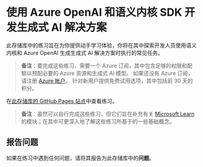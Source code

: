 # 使用 Azure OpenAI 和语义内核 SDK 开发生成式 AI 解决方案

此存储库中的练习旨在为你提供动手学习体验，你将在其中探索开发人员使用语义内核和 Azure OpenAI 生成生成式 AI 解决方案时执行的常见任务。

> **备注**：要完成这些练习，需要一个 Azure 订阅，其中包含足够的权限和配额以预配必要的 Azure 资源和生成式 AI 模型。 如果还没有 Azure 订阅，请注册 [Azure 帐户](https://azure.microsoft.com/free)。 针对新用户提供免费试用选项，其中包括前 30 天的积分。

在[此存储库的 GitHub Pages 站点](https://go.microsoft.com/fwlink/?linkid=2318531)中查看练习。

> **备注**：虽然可以自行完成这些练习，但它们旨在补充有关 [Microsoft Learn](https://learn.microsoft.com/training/paths/develop-ai-agents-azure-open-ai-semantic-kernel-sdk/) 的模块；在其中可更深入地了解这些练习所基于的一些基础概念。

## 报告问题

如果在练习中遇到任何问题，请将其报告为此存储库中的**问题**。

